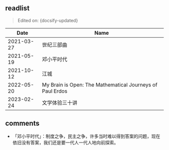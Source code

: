 ## readlist

> Edited on: {docsify-updated}

Date | Name
--- | ---
2021-03-27 | 世纪三部曲
2021-05-19 | 邓小平时代
2021-10-12 | 江城
2022-05-20 | My Brain is Open: The Mathematical Journeys of Paul Erdos
2023-02-24 | 文学体验三十讲

## comments

- 「邓小平时代」：制度之争，民主之争，许多当时难以得到答案的问题，现在依旧没有答案，我们还是要一代人一代人地向前探索。